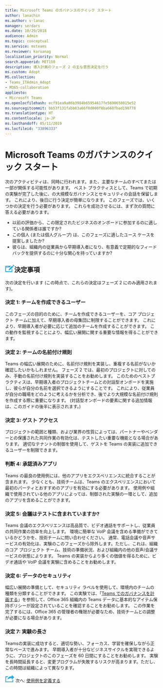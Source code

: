 ```yaml
---
title: Microsoft Teams のガバナンスのクイック スタート
author: lanachin
ms.author: v-lanac
manager: serdars
ms.date: 10/29/2018
audience: Admin
ms.topic: conceptual
ms.service: msteams
ms.reviewer: karuanag
localization_priority: Normal
search.appverid: MET150
description: 導入計画のフェーズ 2 の主な意思決定を行う
ms.custom: Adopt
MS.collection:
- Teams_ITAdmin_Adopt
- M365-collaboration
appliesto:
- Microsoft Teams
ms.openlocfilehash: ecf91ea9a06b3984b65954617fe5690658015e52
ms.sourcegitcommit: bb53f131fabb03a66f0d000f8ba668fbad190778
ms.translationtype: HT
ms.contentlocale: ja-JP
ms.lasthandoff: 05/11/2019
ms.locfileid: "33896333"
---
```

# <a name="governance-quick-start-for-microsoft-teams"></a>Microsoft Teams のガバナンスのクイック スタート

次のアクティビティは、同時に行われます。また、主要なチームのすべてまたは一部が関係する可能性があります。 ベスト プラクティスとして、Teams で初期の実験が完了した後に、の大規模なガバナンスとセキュリティの会話を保留します。 これにより、後日に行う決定が簡単になります。 このフェーズでは、いくつかの決定を行う必要があります。 これらを成功させるには、まず次の質問に答える必要があります。

- 以前の評価から、この限定されたビジネスのオンボードに参加するのに適している関係者は誰ですか?
- この個人 (または個人グループ) は、このフェーズに適したユース ケースを提案しましたか?  
- 彼らは、組織内の従業員から早期導入者になり、有意義で定期的なフィードバックを提供するのに十分な関心を持っていますか? 

## <a name="decision-point-iconmediateams-adoption-decision-iconpngdecisions"></a>![判断ポイント アイコン。](media/teams-adoption-decision-icon.png)決定事項

次の決定を行います (この時点で、これらの決定はフェーズ 2 にのみ適用されます)。

### <a name="decision-1-who-can-create-teams"></a>決定 1: チームを作成できるユーザー 

このフェーズの目的のために、チームを作成できるユーザーを、コア プロジェクト チームに加えて、早期導入者の母集団に制限することができます。 これにより、早期導入者が必要に応じて追加のチームを作成することができます。 この動作を監視することにより、幅広い展開に関する重要な情報を得ることができます。

### <a name="decision-2-teams-naming-conventions"></a>決定 2: チームの名前付け規則 

Teams の幅広い展開のために、名前付け規則を実装し、重複する名前がないか確認したいかもしれません。 フェーズ 2 では、最初のプロジェクトに対してのみ、手動の名前付け規則を実装することをお勧めします。 このためのベストプラクティスは、早期導入者のプロジェクトチームとの対話型オンボードを実施し、彼らが自分の名前を選択できるようにすることです。 これにより、従業員が自分の職場をどのように考えるかを分析でき、後でより大規模な名前付け規則を作成する際に重要になります。 (対話型オンボードの要素に関する追加情報は、このガイドの後半に表示されます。)

### <a name="decision-3-guest-access"></a>決定 3: ゲスト アクセス

プロジェクトの範囲と種類、および業界の性質によっては、パートナーやベンダーとの保護された共同作業の有効化は、テストしたい重要な機能となる場合があります。 適切なテナントの制御を使用して、ゲストを Teams の実装に追加できるユーザーを制限できます。 

### <a name="decision-4-approved-apps"></a>判断 4: 承認済みアプリ

Teams の最良の使用例には、他のアプリをエクスペリエンスに統合することが含まれます。 少なくとも、技術チームは、Teams のエクスペリエンスにおいて最初のパーティとおすすめのアプリを有効にする必要があります。 使用例や組織で使用されている他のアプリによっては、制御された実験の一環として、追加のアプリを含めることができます。 

### <a name="decision-5-are-meetings-included-in-your-test"></a>決定 5: 会議はテストに含まれていますか? 

Teams 会議のエクスペリエンスは高品質で、ビデオ通話をサポートし、従業員の共同作業の効率を向上します。 環境に簡単な VoIP 会議を含める準備ができているかどうかを、技術チームに問い合わせください。 通常、電話会議や音声サービスの有効化は、実験のこのフェーズから除外します。ただし、これは、組織のコア プロジェクト チーム、技術の準備状況、および組織内の他の音声/会議サービスの状態によります。 Teams の実装からより多くの価値を得るために、ビデオ通話や VoIP 会議を実験に含めることをお勧めします。 

### <a name="decision-6--data-security"></a>決定 6: データのセキュリティ

幅広い展開の準備として、セキュリティ ラベルを使用して、環境内のチームの種類を分類することができます。 この実験では、「[Teams でのガバナンスを計画する](plan-teams-governance.md)」を参照して、Office 365 組織内の Teams データに基本的なアイテム保持ポリシーが設定されていることを確認することをお勧めします。 この作業を完了するには、Office 365 の管理者の権限が必要なため、技術チームとの調整が必要になる場合があります。

### <a name="decision-7-length-of-your-experiment"></a>決定 7: 実験の長さ

Teamsの実装に成功すると、適切な勢い、フォーカス、学習を確保しながら正常なペースで進みます。 早期導入者が十分なビジネスサイクルを実現できるように、プロジェクトのこのフェーズを 60 日間にすることをお勧めします。 実験を長時間延長すると、変更プログラムが失敗するリスクが高まります。ただし、この時間は組織によって異なります。  

![次のステップ アイコン](media/teams-adoption-next-icon.png) 次へ: [使用例を定義する](teams-adoption-define-usage-scenarios.md)
